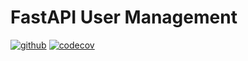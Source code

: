 # FastAPI User Management

[![github](https://github.com/pejmanS21/fastapi-user-management/actions/workflows/test-ci.yml/badge.svg)](https://github.com/pejmanS21/fastapi-user-management/actions)
[![codecov](https://codecov.io/gh/pejmanS21/fastapi-user-management/branch/main/graph/badge.svg?token=L27M1F7P87)](https://codecov.io/gh/pejmanS21/fastapi-user-management)
